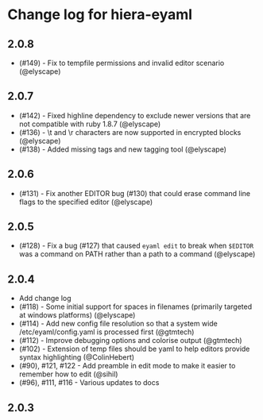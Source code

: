 Change log for hiera-eyaml
==========================

2.0.8
-----

 - (#149) - Fix to tempfile permissions and invalid editor scenario (@elyscape)

2.0.7
-----

 - (#142) - Fixed highline dependency to exclude newer versions that are not compatible with ruby 1.8.7 (@elyscape)
 - (#136) - \t and \r characters are now supported in encrypted blocks (@elyscape)
 - (#138) - Added missing tags and new tagging tool (@elyscape)

2.0.6
-----

 - (#131) - Fix another EDITOR bug (#130) that could erase command line flags to the specified editor (@elyscape)

2.0.5
-----

 - (#128) - Fix a bug (#127) that caused `eyaml edit` to break when `$EDITOR` was a command on PATH rather than a path to a command (@elyscape)

2.0.4
-----

 - Add change log
 - (#118) - Some initial support for spaces in filenames (primarily targeted at windows platforms) (@elyscape)
 - (#114) - Add new config file resolution so that a system wide /etc/eyaml/config.yaml is processed first (@gtmtech)
 - (#112) - Improve debugging options and colorise output (@gtmtech)
 - (#102) - Extension of temp files should be yaml to help editors provide syntax highlighting (@ColinHebert)
 - (#90), #121, #122 - Add preamble in edit mode to make it easier to remember how to edit (@sihil)
 - (#96), #111, #116 - Various updates to docs

2.0.3
-----
